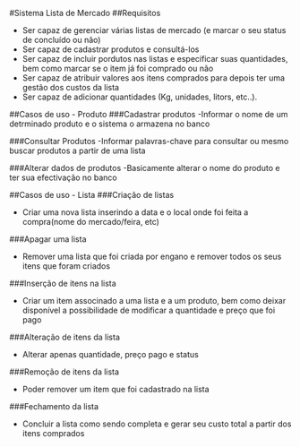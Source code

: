 #Sistema Lista de Mercado
##Requisitos
  - Ser capaz de gerenciar várias listas de mercado (e marcar o seu status de concluído ou não)
  - Ser capaz de cadastrar produtos e consultá-los
  - Ser capaz de incluir pordutos nas listas e especificar suas quantidades, bem como marcar se
o item já foi comprado ou não
  - Ser capaz de atribuir valores aos itens comprados para depois ter uma gestão dos custos da
lista
  - Ser capaz de adicionar quantidades (Kg, unidades, litors, etc..).


##Casos de uso - Produto
###Cadastrar produtos
   -Informar o nome de um detrminado produto e o sistema o armazena no banco

###Consultar Produtos
   -Informar palavras-chave para consultar ou mesmo buscar produtos a partir de uma lista

###Alterar dados de produtos
   -Basicamente alterar o nome do produto e ter sua efectivação no banco


##Casos de uso - Lista
###Criação de listas
   - Criar uma nova lista inserindo a data e o local onde foi feita a compra(nome do mercado/feira, etc)

###Apagar uma lista
  - Remover uma lista que foi criada por engano e remover todos os seus itens que foram criados

###Inserção de itens na lista
   - Criar um item associnado a uma lista e a um produto, bem como deixar disponível a possibilidade
de modificar a quantidade e preço que foi pago

###Alteração de itens da lista
   - Alterar apenas quantidade, preço pago e status

###Remoção de itens da lista
   - Poder remover um item que foi cadastrado na lista

###Fechamento da lista
   - Concluir a lista como sendo completa e gerar seu custo total a partir dos itens comprados
